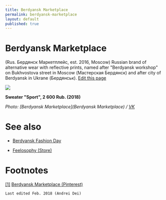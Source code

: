 ```yaml
---
title: Berdyansk Marketplace
permalink: berdyansk-marketplace
layout: default
published: true
---
```


# Berdyansk Marketplace

(Rus. Бердянск Маркетплейс, est. 2016, Moscow) Russian brand of alternative wear with reflective prints, named after "Berdyansk workshop" on Bukhvostova street in Moscow (Мастерская Бердянск) and after city of Berdyansk in Ukrane (Бердянськ). [Edit this page](http://prose.io/#indexmod/encyclopedia/edit/master/berdyansk-marketplace.md)

![](https://pp.userapi.com/c841228/v841228571/6124d/V-76vqQaZ7s.jpg)

**Sweater "Sport", 2 600 Rub. (2018)**

*Photo: [Berdyansk Marketplace](Berdyansk Marketplace) / [VK](VK)*

# See also

+ [Berdyansk Fashion Day](berdyansk-fashion-day)

+ [Feelosophy (Store)](feelosophy-store)

# Footnotes

[[1]](#a1) <span id="f1"></span> [Berdyansk Marketplace (Pinterest)](https://ru.pinterest.com/berdyanskmarketplace/)

`Last edited Feb. 2018 (Andrei Dei)`
